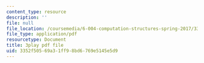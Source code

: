 ```yaml
---
content_type: resource
description: ''
file: null
file_location: /coursemedia/6-004-computation-structures-spring-2017/3352f50569a31ff98bd6769e5145e5d9_CDUH8T6Yg8A.pdf
file_type: application/pdf
resourcetype: Document
title: 3play pdf file
uid: 3352f505-69a3-1ff9-8bd6-769e5145e5d9
---
```

